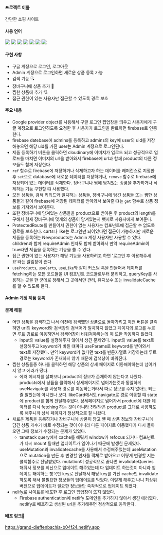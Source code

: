#### 프로젝트 이름
간단한 쇼핑 사이트

#### 사용 언어
<img src="https://img.shields.io/badge/javascript-F7DF1E?style=for-the-badge&logo=javascript&logoColor=black"> <img src="https://img.shields.io/badge/react-61DAFB?style=for-the-badge&logo=react&logoColor=black"> <img src="https://img.shields.io/badge/React Router-CA4245?style=for-the-badge&logo=javascript&logoColor=black"> <img src="https://img.shields.io/badge/React Query-FF4154?style=for-the-badge&logo=javascript&logoColor=black"> <img src="https://img.shields.io/badge/Tailwind CSS-06B6D4?style=for-the-badge&logo=javascript&logoColor=black"> <img src="https://img.shields.io/badge/CSS3-1572B6?style=for-the-badge&logo=javascript&logoColor=black"> <img src="https://img.shields.io/badge/Netlify-00C7B7?style=for-the-badge&logo=javascript&logoColor=black">

#### 구현 사항
* 구글 계정으로 로그인, 로그아웃
* Admin 계정으로 로그인하면 새로운 상품 등록 가능
* 검색 기능 🔍
* 장바구니에 상품 추가 🛒
* 찜한 상품에 추가 💘
* 접근 권한이 있는 사용자만 접근할 수 있도록 경로 보호

 
#### 주요 내용
* Google provider object를 사용해서 구글 로그인 팝업창을 띄우고 사용자에게 구글 계정으로 로그인하도록 요청한 후 사용자가 로그인을 완료하면 firebase로 인증한다.
* firebase datebase에 admins를 등록하고 admins의 key에 user의 uid를 저장해놓으면 해당 uid를 가진 user는 Admin 계정으로 로그인된다.
* 제품 등록하기 버튼을 클릭하면 cloudinary에 이미지가 업로드 되고 성공적으로 업로드를 마치면 이미지의 url을 받아와서 firebase에 url과 함께 product의 다른 정보들도 함께 저장한다.
* `ref` 함수로 firebase에 저장하거나 삭제하고자 하는 데이터를 레퍼런스로 지정한 후 `set`으로 database에 새로운 데이터를 저장하거나, `remove` 함수로 firebase에 저장되어 있는 데이터를 삭제한다. 장바구니나 찜에 담겨있는 상품을 추가하거나 삭제하는 기능 구현할 떄 사용했다.
* 모든 상품들, 검색 키워드와 일치하는 상품들, 장바구니에 담긴 상품들 또는 찜한 상품들과 같이 firebase에 저장된 데이터를 받아와서 보여줄 떄는 `get` 함수로 상품 정보를 가져와서 보여준다.
* 또한 장바구니에 담겨있는 상품들을 product으로 받아온 후 product의 length를 구해서 현재 장바구니에 몇개의 상품이 담겨있는지 뱃지로 사용자에게 보여준다.
* ProtectedRoute를 만들어서 권한이 없는 사용자는 컴포넌트에 접근할 수 없도록 경로를 보호한다. carts나 like는 로그인만 되어있다면 접근이 가능하지만 새로운 제품을 등록하는 Newproducts는 Admin 계정 사용자만 사용할 수 있다. children과 함께 requireAdmin 인자도 함께 받아와서 만약 requireAdmin이 true라면 제품을 등록하는 기능을 쓸 수 있다.
* 접근 권한이 없는 사용자가 해당 기능을 사용하려고 하면 '로그인 후 이용해주세요'라는 알림창이 뜬다.
* `useProducts`, `useCarts`, `useLike`와 같이 커스텀 훅을 만들어서 데이터를 fetching하는 모든 코드들을 UI 컴포넌트 코드들로부터 분리하고, queryKey를 사용하는 곳을 한 군데로 정해서 그 곳에서만 관리, 유지보수 또는 invalidateCache를 할 수 있도록 한다.

#### Admin 계정 제품 등록


#### 문제 해결
* 어떤 상품을 검색하고 나서 이전에 검색했던 상품으로 돌아가려고 이전 버튼을 클릭하면 url의 keyword와 검색창의 검색어가 일치하지 않았고 페이지의 로고를 누르면 루트 경로로 이동하면서 검색어창이 비워져야하는데 이 또한 작동하지 않았다.
  * input의 value를 설정해주지 않아서 생긴 문제였다. input의 value를 text로 설정해주고 keyword가 바뀔 떄마다 useParams로 keyword를 받아와서 text로 저장했다. 만약 keyword가 없다면 text를 빈문자열로 저장하는데 루트 경로는 keyword가 존재하지 않기 때문에 검색창이 비워진다.
* 찜한 상품들중 하나를 클릭하면 해당 상품의 상세 페이지로 이동해야하는데 넘어가지 않고 에러가 떴다.
  * 에러 메시지를 살펴보니 product의 정보가 존재하지 않는다고 나왔다. products에서 상품을 클릭해서 상세페이지로 넘어가는것과 동일하게 useNavigate를 사용해 경로를 이동하는거라서 따로 정보를 주지 않아도 되는 줄 알았는데 아니었나 보다. likeCard에서도 navigate로 경로 이동할 떄 state에 product를 함께 전달해주었다. 상세페이지로 넘어가서 product에 대한 데이터를 다시 fetching 하는 것이 아니라 전달받은 product를 그대로 사용하도록 해주니까 상세 페이지가 정상적으로 잘 나왔다.
* 새로운 제품을 등록하거나 장바구니에 상품이 담고 뺼 때 상품 정보와 장바구니에 담긴 상품 개수가 바로 수정되는 것이 아니라 다른 페이지로 이동했다가 다시 돌아오면 그때 정보가 수정되는 문제가 있었다.
  * tanstack query에서 cache를 해둬서 window가 refocus 되거나 컴포넌트가 다시 mount 될때만 업데이트가 일어나기 때문에 발생한 문제였다. useMutation과 invalidatecache를 사용해서 수정해주었는데 useMutation으로 mutation을 만든 후 변경할 인자를 객체로 받아오고 어떻게 변경할 지는 콜백함수로 전달받았다. mutation이 성공적으로 끝나면 invalidateQueries 해줘서 정보를 최신으로 업데이트 해주었는데 다 업데이트 하는것이 아니라 업데이트 해야하는 항목만 key로 전달해서 해당 key를 가진 cache만 invalidate 하도록 해서 불필요한 정보들의 업데이트를 막았다. 이렇게 해주고 나니 최상위버전으로 업데이트가 필요한 정보들만 즉각적으로 업데이트 되었다.
* nelify로 사이트를 배포한 후 로그인 팝업창이 뜨지 않았다.
  * Firebase authentication에 netlify 도메인을 추가하지 않아서 생긴 에러였다. netlify로 배포하고 생성된 url을 추가해주면 정상적으로 동작한다.

 
#### 배포 링크📌
https://grand-dieffenbachia-b04f24.netlify.app
